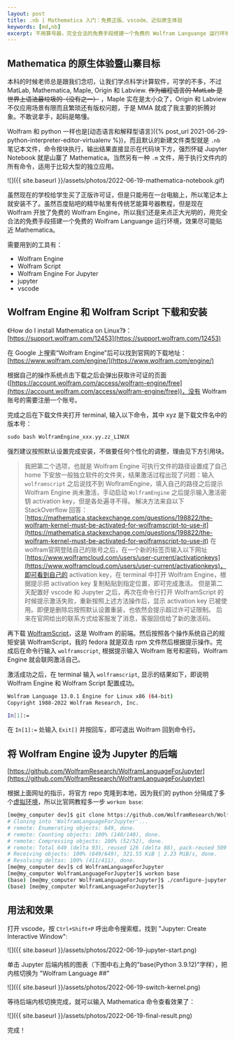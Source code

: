 ```yaml
---
layout: post
title: .nb | Mathematica 入门：免费正版、vscode、近似原生体验
keywords: [md,nb]
excerpt: 不用算号器，完全合法的免费手段搭建一个免费的 Wolfram Languange 运行环境，效果尽可能贴近 Mathematica。
---
```


## Mathematica 的原生体验暨山寨目标

本科的时候老师总是跟我们念叨，让我们学点科学计算软件，可学的不多，不过 MatLab, Mathematica, Maple, Origin 和 Labview.  ~~作为编程语言的 MatLab 是世界上语法最垃圾的（没有之一）~~ ，Maple 实在是太小众了，Origin 和 Labview 不仅应用场景有限而且繁琐还有版权问题，于是 MMA 就成了我主要的折腾对象。不敢说拿手，起码是略懂。

Wolfram 和 python 一样也是[动态语言和解释型语言]({% post_url 2021-06-29-python-interpreter-editor-virtualenv %})，而且默认的新建文件类型就是 `.nb` 笔记本文件，命令按块执行，输出结果直接显示在代码块下方，强烈怀疑 Jupyter Notebook 就是山寨了 Mathematica。当然另有一种 `.m` 文件，用于执行文件内的所有命令，适用于比较大型的独立应用。

![]({{ site.baseurl }}/assets/photos/2022-06-19-mathematica-notebook.gif)

虽然现在的学校给学生买了正版许可证，但是只能用在一台电脑上，所以笔记本上就安装不了。虽然百度贴吧的精华帖里有传统艺能算号器教程，但是现在 Wolfram 开放了免费的 Wolfram Engine，所以我们还是来点正大光明的，用完全合法的免费手段搭建一个免费的 Wolfram Languange 运行环境，效果尽可能贴近 Mathematica。

需要用到的工具有：

- Wolfram Engine
- Wolfram Script
- Wolfram Engine For Jupyter
- jupyter
- vscode

## Wolfram Engine 和 Wolfram Script 下载和安装

《How do I install Mathematica on Linux?》：[https://support.wolfram.com/12453](https://support.wolfram.com/12453)

在 Google 上搜索“Wolfram Engine”后可以找到官网的下载地址：[https://www.wolfram.com/engine/](https://www.wolfram.com/engine/)

根据自己的操作系统点击下载之后会弹出获取许可证的页面 ([https://account.wolfram.com/access/wolfram-engine/free](https://account.wolfram.com/access/wolfram-engine/free))，没有 Wolfram 账号的需要注册一个账号。

完成之后在下载文件夹打开 terminal, 输入以下命令，其中 xyz 是下载文件名中的版本号：

```python
sudo bash WolframEngine_xxx.yy.zz_LINUX
```

强烈建议按照默认设置完成安装，不做要任何个性化的调整，理由见下方引用块。

> 我把第二个选项，也就是 Wolfram Engine 可执行文件的路径设置成了自己 home 下安放一般独立软件的文件夹，结果激活过程出现了问题：输入 `wolframscript` 之后说找不到 WoflramEngine，填入自己的路径之后提示 Wolfram Engine 尚未激活，手动启动 `WolframEngine` 之后提示输入激活密钥 activation key，但是各处遍寻不得。
解决方法来自以下 StackOverflow 回答：[https://mathematica.stackexchange.com/questions/198822/the-wolfram-kernel-must-be-activated-for-wolframscript-to-use-it](https://mathematica.stackexchange.com/questions/198822/the-wolfram-kernel-must-be-activated-for-wolframscript-to-use-it)
在wolfram官网登陆自己的账号之后，在一个新的标签页输入以下网址 [https://www.wolframcloud.com/users/user-current/activationkeys](https://www.wolframcloud.com/users/user-current/activationkeys)，即可看到自己的 activation key，在 terminal 中打开 Wolfram Engine，根据提示把 activation key 复制粘贴到指定位置，即可完成激活。
但是第二天配置好 vscode 和 Jupyter 之后，再次在命令行打开 WolframScript 的时候提示激活失败，重新按照上述方法操作后，显示 activation key 已被使用。即便是删除后按照默认设置重装，也依然会提示超过许可证限制。
后来在官网给出的联系方式给客服发了消息，客服回信给了新的激活码。
> 

再下载 [WolframScript](https://account.wolfram.com/products/downloads/wolframscript)，这是 Wolfram 的前端。然后按照各个操作系统自己的规矩安装 WolframScript，我的 fedora 就是双击 rpm 文件然后根据提示操作。完成后在命令行输入 `wolframscript`, 根据提示输入 Wolfram 账号和密码，Wolfram Engine 就会联网激活自己。

激活成功之后，在 terminal 输入 `wolframscript`, 显示的结果如下，即说明 Wolfram Engine 和 Wolfram Script 配置成功。

```bash
Wolfram Language 13.0.1 Engine for Linux x86 (64-bit)
Copyright 1988-2022 Wolfram Research, Inc.

In[1]:=
```

在 `In[1]:=` 处输入 `Exit[]` 并按回车，即可退出 Wolfram 回到命令行。

## 将 Wolfram Engine 设为 Jupyter 的后端

[https://github.com/WolframResearch/WolframLanguageForJupyter](https://github.com/WolframResearch/WolframLanguageForJupyter)

根据上面网址的指示，将官方 repo 克隆到本地，因为我们的 python 分隔成了多个[虚拟环境](https://virtual.env)，所以比官网教程多一步 `workon base`:

```bash
[me@my_computer dev]$ git clone https://github.com/WolframResearch/WolframLanguageForJupyter.git
# Cloning into 'WolframLanguageForJupyter'...
# remote: Enumerating objects: 649, done.
# remote: Counting objects: 100% (140/140), done.
# remote: Compressing objects: 100% (52/52), done.
# remote: Total 649 (delta 93), reused 126 (delta 88), pack-reused 509
# Receiving objects: 100% (649/649), 321.55 KiB | 2.23 MiB/s, done.
# Resolving deltas: 100% (411/411), done.
[me@my_computer dev]$ cd WolframLanguageForJupyter
[me@my_computer WolframLanguageForJupyter]$ workon base
(base) [me@my_computer WolframLanguageForJupyter]$ ./configure-jupyter.wls add
(base) [me@my_computer WolframLanguageForJupyter]$
```

## 用法和效果

打开 vscode，按 `Ctrl+Shift+P` 呼出命令搜索框，找到 "Jupyter: Create Interactive Window":

![]({{ site.baseurl }}/assets/photos/2022-06-19-jupyter-start.png)

单击 Jupyter 后端内核的图表（下图中右上角的"base(Python 3.9.12)"字样），把内核切换为 "Wolfram Language ##"

![]({{ site.baseurl }}/assets/photos/2022-06-19-switch-kernel.png)

等待后端内核切换完成，就可以输入 Mathematica 命令查看效果了：

![]({{ site.baseurl }}/assets/photos/2022-06-19-final-result.png)

完成！
